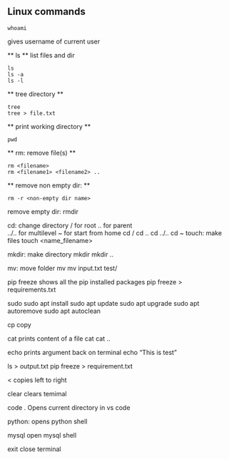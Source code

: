 ## Linux commands

```
whoami
```
gives username of current user


** ls **
list files and dir
```
ls 
ls -a
ls -l
```

** tree directory **
```
tree
tree > file.txt
```

** print working directory **
```
pwd
```


** rm: remove file(s) **
```
rm <filename>
rm <filename1> <filename2> ..
```


** remove non empty dir: **
```
rm -r <non-empty dir name>
```


remove empty dir:
rmdir <empty dir name>

cd: change directory
/ for root
.. for parent\
../.. for multilevel
~ for start from home
cd /
cd ..
cd ../..
cd ~
touch:
make files
touch <name_filename>

mkdir: make directory
mkdir <dirname>
mkdir <dirname1> <dirname2> ..

mv: move folder
mv <filename> <destination folder name>
mv input.txt test/


pip freeze
shows all the pip installed packages
pip freeze > requirements.txt


sudo
sudo apt install 
sudo apt update
sudo apt upgrade
sudo apt autoremove
sudo apt autoclean

cp
copy

cat 
prints content of a file
cat <filename>
cat <filename1> <filename2> ..

echo
prints argument back on terminal
echo “This is test”

>
ls > output.txt
pip freeze > requirement.txt

<
copies left to right

clear
clears temimal

code .
Opens current directory in vs code

python:
opens python shell

mysql
open mysql shell

exit
close terminal
